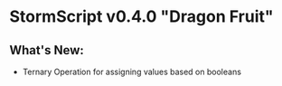 # StormScript v0.4.0 "Dragon Fruit"

## What's New:
* Ternary Operation for assigning values based on booleans